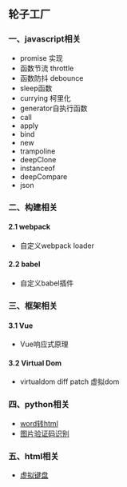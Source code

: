 ## 轮子工厂

### 一、javascript相关
- promise 实现
- 函数节流 throttle
- 函数防抖 debounce
- sleep函数
- currying 柯里化
- generator自执行函数
- call
- apply
- bind
- new
- trampoline
- deepClone
- instanceof
- deepCompare
- json

### 二、构建相关
#### 2.1 webpack
 - 自定义webpack loader
#### 2.2 babel
 - 自定义babel插件

### 三、框架相关
#### 3.1 Vue
 - Vue响应式原理
#### 3.2 Virtual Dom
- virtualdom diff patch 虚拟dom

### 四、python相关
- [word转html](https://github.com/xieQin/word2html)
- [图片验证码识别](https://github.com/xieQin/pytorch-captcha)

### 五、html相关
- [虚拟键盘](https://github.com/xieQin/virtual-keyboard)
